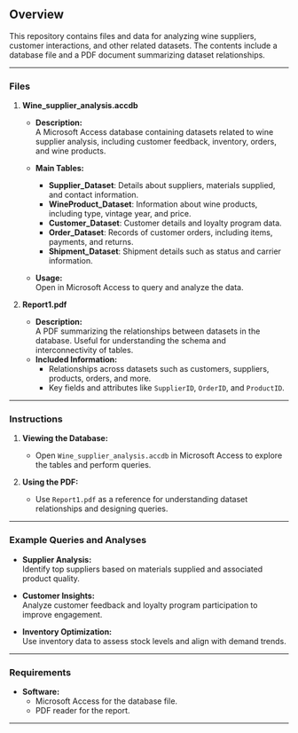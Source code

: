 ## Overview

This repository contains files and data for analyzing wine suppliers, customer interactions, and other related datasets. The contents include a database file and a PDF document summarizing dataset relationships.

---

### Files

1. **Wine_supplier_analysis.accdb**  
   - **Description:**  
     A Microsoft Access database containing datasets related to wine supplier analysis, including customer feedback, inventory, orders, and wine products.  
   - **Main Tables:**  
     - **Supplier_Dataset**: Details about suppliers, materials supplied, and contact information.  
     - **WineProduct_Dataset**: Information about wine products, including type, vintage year, and price.  
     - **Customer_Dataset**: Customer details and loyalty program data.  
     - **Order_Dataset**: Records of customer orders, including items, payments, and returns.  
     - **Shipment_Dataset**: Shipment details such as status and carrier information.  

   - **Usage:**  
     Open in Microsoft Access to query and analyze the data.

2. **Report1.pdf**  
   - **Description:**  
     A PDF summarizing the relationships between datasets in the database. Useful for understanding the schema and interconnectivity of tables.  
   - **Included Information:**  
     - Relationships across datasets such as customers, suppliers, products, orders, and more.
     - Key fields and attributes like `SupplierID`, `OrderID`, and `ProductID`.

---

### Instructions

1. **Viewing the Database:**  
   - Open `Wine_supplier_analysis.accdb` in Microsoft Access to explore the tables and perform queries.

2. **Using the PDF:**  
   - Use `Report1.pdf` as a reference for understanding dataset relationships and designing queries.

---

### Example Queries and Analyses

- **Supplier Analysis:**  
  Identify top suppliers based on materials supplied and associated product quality.
  
- **Customer Insights:**  
  Analyze customer feedback and loyalty program participation to improve engagement.

- **Inventory Optimization:**  
  Use inventory data to assess stock levels and align with demand trends.

---

### Requirements

- **Software:**  
  - Microsoft Access for the database file.  
  - PDF reader for the report.

---